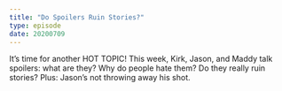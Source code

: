 ```yaml
---
title: "Do Spoilers Ruin Stories?"
type: episode
date: 20200709
---
```

It’s time for another HOT TOPIC! This week, Kirk, Jason, and Maddy talk spoilers: what are they? Why do people hate them? Do they really ruin stories? Plus: Jason’s not throwing away his shot.
